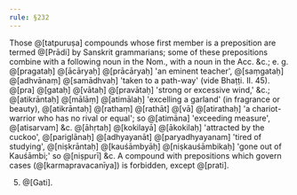 ```yaml
---
rule: §232
---
```


Those @[tatpuruṣa] compounds whose first member is a preposition are termed @[Prādi] by Sanskrit grammarians; some of these prepositions combine with a following noun in the Nom., with a noun in the Acc. &c.; e. g. @[pragataḥ] @[ācāryaḥ] @[prācāryaḥ] 'an eminent teacher', @[saṃgataḥ] @[adhvānaṃ] @[samādhvaḥ] 'taken to a path-way' (vide Bhaṭṭi. II. 45). @[pra] @[gataḥ] @[vātaḥ] @[pravātaḥ] 'strong or excessive wind,' &c.; @[atikrāntaḥ] @[mālāṃ] @[atimālaḥ] 'excelling a garland' (in fragrance or beauty), @[atikrāntaḥ] @[rathaṃ] @[rathāt] @[vā] @[atirathaḥ] 'a chariot-warrior who has no rival or equal'; so @[atimāna] 'exceeding measure', @[atisarvam] &c. @[āhṛtaḥ] @[kokilayā] @[ākokilaḥ] 'attracted by the cuckoo', @[pariglānaḥ] @[adhyayanāt] @[paryadhyayanam] 'tired of studying', @[niṣkrāntaḥ] @[kauśāmbyāḥ] @[niṣkauśāmbikaḥ] 'gone out of Kauśāmbi;' so @[niṣpurī] &c. A compound with prepositions which govern cases (@[karmapravacanīya]) is forbidden, except @[prati].

5. @[Gati].